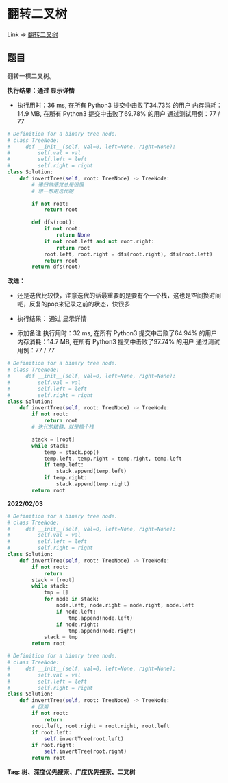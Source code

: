 # 翻转二叉树

Link => [翻转二叉树](https://leetcode-cn.com/problems/invert-binary-tree/)

## 题目
翻转一棵二叉树。

**执行结果：通过 显示详情**

- 执行用时：36 ms, 在所有 Python3 提交中击败了34.73% 的用户
内存消耗：14.9 MB, 在所有 Python3 提交中击败了69.78% 的用户
通过测试用例：77 / 77

```python
# Definition for a binary tree node.
# class TreeNode:
#     def __init__(self, val=0, left=None, right=None):
#         self.val = val
#         self.left = left
#         self.right = right
class Solution:
    def invertTree(self, root: TreeNode) -> TreeNode:
        # 递归做感觉总是很慢
        # 想一想用迭代呢

        if not root:
            return root

        def dfs(root):
            if not root:
                return None
            if not root.left and not root.right:
                return root
            root.left, root.right = dfs(root.right), dfs(root.left)
            return root
        return dfs(root)
```
**改进：**

- 还是迭代比较快，注意迭代的话最重要的是要有个一个栈，这也是空间换时间吧，反复的pop来记录之前的状态，快很多

- 执行结果：
通过
显示详情

- 添加备注
执行用时：32 ms, 在所有 Python3 提交中击败了64.94% 的用户
内存消耗：14.7 MB, 在所有 Python3 提交中击败了97.74% 的用户
通过测试用例：77 / 77

```python
# Definition for a binary tree node.
# class TreeNode:
#     def __init__(self, val=0, left=None, right=None):
#         self.val = val
#         self.left = left
#         self.right = right
class Solution:
    def invertTree(self, root: TreeNode) -> TreeNode:
        if not root:
            return root
        # 迭代的精髓，就是搞个栈

        stack = [root]
        while stack:
            temp = stack.pop()
            temp.left, temp.right = temp.right, temp.left
            if temp.left:
                stack.append(temp.left)
            if temp.right:
                stack.append(temp.right)
        return root
```
**2022/02/03**
```python
# Definition for a binary tree node.
# class TreeNode:
#     def __init__(self, val=0, left=None, right=None):
#         self.val = val
#         self.left = left
#         self.right = right
class Solution:
    def invertTree(self, root: TreeNode) -> TreeNode:
        if not root:
            return 
        stack = [root]
        while stack:
            tmp = []
            for node in stack:
                node.left, node.right = node.right, node.left
                if node.left:
                    tmp.append(node.left)
                if node.right:
                    tmp.append(node.right)
            stack = tmp
        return root
```
```python
# Definition for a binary tree node.
# class TreeNode:
#     def __init__(self, val=0, left=None, right=None):
#         self.val = val
#         self.left = left
#         self.right = right
class Solution:
    def invertTree(self, root: TreeNode) -> TreeNode:
        # 回溯
        if not root:
            return
        root.left, root.right = root.right, root.left
        if root.left:
            self.invertTree(root.left)
        if root.right:
            self.invertTree(root.right)
        return root
```
**Tag: 树、深度优先搜索、广度优先搜索、二叉树**
